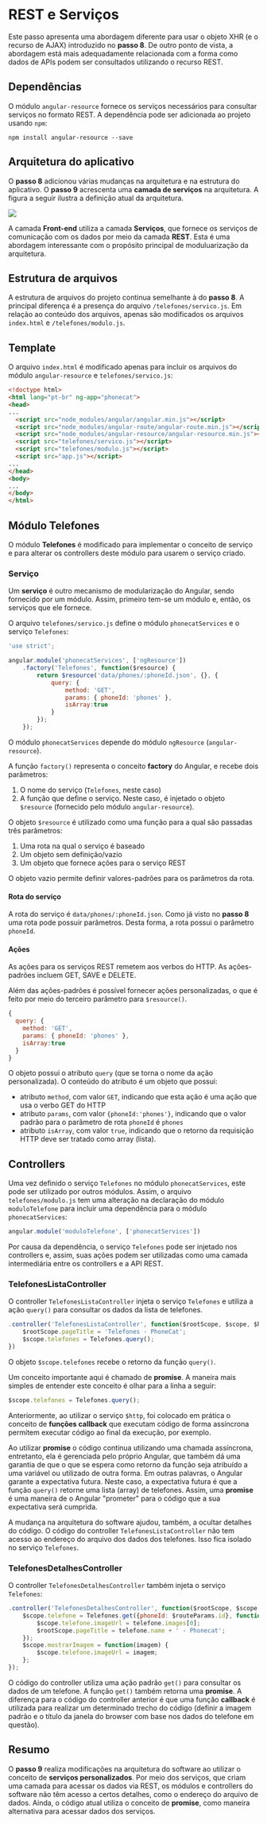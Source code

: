 # REST e Serviços

Este passo apresenta uma abordagem diferente para usar o objeto XHR (e o recurso de AJAX) introduzido no **passo 8**. De outro ponto de vista, a abordagem está mais adequadamente relacionada com a forma como dados de APIs podem ser consultados utilizando o recurso REST.

## Dependências

O módulo `angular-resource` fornece os serviços necessários para consultar serviços no formato REST. A dependência pode ser adicionada ao projeto usando `npm`:

```
npm install angular-resource --save
```

## Arquitetura do aplicativo

O **passo 8** adicionou várias mudanças na arquitetura e na estrutura do aplicativo. O **passo 9** acrescenta uma **camada de serviços** na arquitetura. A figura a seguir ilustra a definição atual da arquitetura.

![](passo-9-arquitetura.JPG)

A camada **Front-end** utiliza a camada **Serviços**, que fornece os serviços de comunicação com os dados por meio da camada **REST**. Esta é uma abordagem interessante com o propósito principal de moduluarização da arquitetura. 

## Estrutura de arquivos

A estrutura de arquivos do projeto continua semelhante à do **passo 8**. A principal diferença é a presença do arquivo `/telefones/servico.js`. Em relação ao conteúdo dos arquivos, apenas são modificados os arquivos `index.html` e `/telefones/modulo.js`.

## Template

O arquivo `index.html` é modificado apenas para incluir os arquivos do módulo `angular-resource` e  `telefones/servico.js`:

```html
<!doctype html>
<html lang="pt-br" ng-app="phonecat">
<head>
...
  <script src="node_modules/angular/angular.min.js"></script>
  <script src="node_modules/angular-route/angular-route.min.js"></script>
  <script src="node_modules/angular-resource/angular-resource.min.js"></script>
  <script src="telefones/servico.js"></script>
  <script src="telefones/modulo.js"></script>
  <script src="app.js"></script>
...
</head>
<body>
...
</body>
</html>
```

## Módulo Telefones

O módulo **Telefones** é modificado para implementar o conceito de serviço e para alterar os controllers deste módulo para usarem o serviço criado.

### Serviço

Um **serviço** é outro mecanismo de modularização do Angular, sendo fornecido por um módulo. Assim, primeiro tem-se um módulo e, então, os serviços que ele fornece.

O arquivo `telefones/servico.js` define o módulo `phonecatServices` e o serviço `Telefones`:

```javascript
'use strict';

angular.module('phonecatServices', ['ngResource'])
    .factory('Telefones', function($resource) {
        return $resource('data/phones/:phoneId.json', {}, {
            query: {
                method: 'GET',
                params: { phoneId: 'phones' },
                isArray:true
            }
        });
    });
```

O módulo `phonecatServices` depende do módulo `ngResource` (`angular-resource`).

A função `factory()` representa o conceito **factory** do Angular, e recebe dois parâmetros:
1. O nome do serviço (`Telefones`, neste caso)
2. A função que define o serviço. Neste caso, é injetado o objeto `$resource` (fornecido pelo módulo `angular-resource`).

O objeto `$resource` é utilizado como uma função para a qual são passadas três parâmetros:
1. Uma rota na qual o serviço é baseado
2. Um objeto sem definição/vazio
3. Um objeto que fornece ações para o serviço REST

O objeto vazio permite definir valores-padrões para os parâmetros da rota. 

#### Rota do serviço

A rota do serviço é `data/phones/:phoneId.json`. Como já visto no **passo 8** uma rota pode possuir parâmetros. Desta forma, a rota possui o parâmetro `phoneId`.

#### Ações

As ações para os serviços REST remetem aos verbos do HTTP. As ações-padrões incluem GET, SAVE e DELETE.

Além das ações-padrões é possível fornecer ações personalizadas, o que é feito por meio do terceiro parâmetro para `$resource()`.

```javascript
{
  query: {
    method: 'GET',
    params: { phoneId: 'phones' },
    isArray:true
  }
}
```

O objeto possui o atributo `query` (que se torna o nome da ação personalizada). O conteúdo do atributo é um objeto que possui:
* atributo `method`, com valor `GET`, indicando que esta ação é uma ação que usa o verbo GET do HTTP
* atributo `params`, com valor `{phoneId:'phones'}`, indicando que o valor padrão para o parâmetro de rota `phoneId` é `phones`
* atributo `isArray`, com valor `true`, indicando que o retorno da requisição HTTP deve ser tratado como array (lista).

## Controllers

Uma vez definido o serviço `Telefones` no módulo `phonecatServices`, este pode ser utilizado por outros módulos. Assim, o arquivo `telefones/modulo.js` tem uma alteração na declaração do módulo `moduloTelefone` para incluir uma dependência para o módulo `phonecatServices`:

```javascript
angular.module('moduloTelefone', ['phonecatServices'])
```

Por causa da dependência, o serviço `Telefones` pode ser injetado nos controllers e, assim, suas ações podem ser utilizadas como uma camada intermediária entre os controllers e a API REST.

### TelefonesListaController

O controller `TelefonesListaController` injeta o serviço `Telefones` e utiliza a ação `query()` para consultar os dados da lista de telefones.

```javascript
.controller('TelefonesListaController', function($rootScope, $scope, $http, Telefones){
    $rootScope.pageTitle = 'Telefones - PhoneCat';
    $scope.telefones = Telefones.query();
})
```

O objeto `$scope.telefones` recebe o retorno da função `query()`.

Um conceito importante aqui é chamado de **promise**. A maneira mais simples de entender este conceito é olhar para a linha a seguir:

```javascript
$scope.telefones = Telefones.query();
```

Anteriormente, ao utilizar o serviço `$http`, foi colocado em prática o conceito de **funções callback** que executam código de forma assíncrona permitem executar código ao final da execução, por exemplo.

Ao utilizar **promise** o código continua utilizando uma chamada assíncrona, entretanto, ela é gerenciada pelo próprio Angular, que também dá uma garantia de que o que se espera como retorno da função seja atribuído a uma variável ou utilizado de outra forma. Em outras palavras, o Angular garante a expectativa futura. Neste caso, a expectativa futura é que a função `query()` retorne uma lista (array) de telefones. Assim, uma **promise** é uma maneira de o Angular "prometer" para o código que a sua expectativa será cumprida.

A mudança na arquitetura do software ajudou, também, a ocultar detalhes do código. O código do controller `TelefonesListaController` não tem acesso ao endereço do arquivo dos dados dos telefones. Isso fica isolado no serviço `Telefones`.

### TelefonesDetalhesController

O controller `TelefonesDetalhesController` também injeta o serviço `Telefones`:

```javascript
.controller('TelefonesDetalhesController', function($rootScope, $scope, $http, $routeParams, Telefones){
    $scope.telefone = Telefones.get({phoneId: $routeParams.id}, function(telefone){
        $scope.telefone.imageUrl = telefone.images[0];
        $rootScope.pageTitle = telefone.name + ' - Phonecat';
    });
    $scope.mostrarImagem = function(imagem) {
        $scope.telefone.imageUrl = imagem;
    };
});
```

O código do controller utiliza uma ação padrão `get()` para consultar os dados de um telefone. A função `get()` também retorna uma **promise**. A diferença para o código do controller anterior é que uma função **callback** é utilizada para realizar um determinado trecho do código (definir a imagem padrão e o título da janela do browser com base nos dados do telefone em questão).

## Resumo

O **passo 9** realiza modificações na arquitetura do software ao utilizar o conceito de **serviços personalizados**. Por meio dos serviços, que criam uma camada para acessar os dados via REST, os módulos e controllers do software não têm acesso a certos detalhes, como o endereço do arquivo de dados. Ainda, o código atual utiliza o conceito de **promise**, como maneira alternativa para acessar dados dos serviços.

